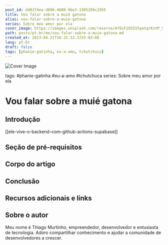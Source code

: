 ```yaml
---
post_id: dd0374ea-d896-4600-96e3-1905209c2955
title: Vou falar sobre a muié gatona
alias: vou-falar-sobre-a-muie-gatona
series: Sobre meu amor por ela
cover_image: https://images.unsplash.com/reserve/Af0sF2OS5S5gatqrKzVP_Silhoutte.jpg?ixlib=rb-4.0.3&ixid=MnwxMjA3fDB8MHxwaG90by1wYWdlfHx8fGVufDB8fHx8&auto=format&fit=crop&w=700&q=80
path: posts/pt-br/me/vou-falar-sobre-a-muie-gatona.md
created_at: 2023-04-21T16:31:33.3333-03:00
lang: pt-br
draft: false
tags: [phanie-gatinha, eu-a-amo, tchutchuca]
---
```

![Cover Image](https://images.unsplash.com/reserve/Af0sF2OS5S5gatqrKzVP_Silhoutte.jpg?ixlib=rb-4.0.3&ixid=MnwxMjA3fDB8MHxwaG90by1wYWdlfHx8fGVufDB8fHx8&auto=format&fit=crop&w=700&q=80)

tags: #phanie-gatinha #eu-a-amo #tchutchuca
series: Sobre meu amor por ela

# Vou falar sobre a muié gatona


## Introdução  

 [[ele-vive-o-backend-com-github-actions-supabase]]
## Seção de pré-requisitos  

 
## Corpo do artigo  

 
## Conclusão  

 
## Recursos adicionais e links  

 
## Sobre o autor
Meu nome é Thiago Murtinho, empreendedor, desenvolvedor e entusiasta de tecnologia. Adoro compartilhar conhecimento e ajudar a comunidade de desenvolvedores a crescer.



